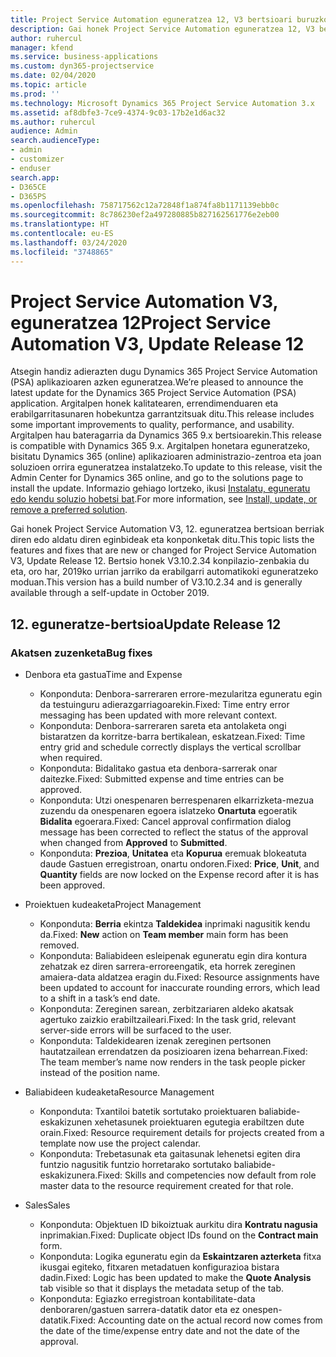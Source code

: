 ```yaml
---
title: Project Service Automation eguneratzea 12, V3 bertsioari buruzko berritasunak
description: Gai honek Project Service Automation eguneratzea 12, V3 bertsioko berritasunei buruzko informazioa ematen du.
author: ruhercul
manager: kfend
ms.service: business-applications
ms.custom: dyn365-projectservice
ms.date: 02/04/2020
ms.topic: article
ms.prod: ''
ms.technology: Microsoft Dynamics 365 Project Service Automation 3.x
ms.assetid: af8dbfe3-7ce9-4374-9c03-17b2e1d6ac32
ms.author: ruhercul
audience: Admin
search.audienceType:
- admin
- customizer
- enduser
search.app:
- D365CE
- D365PS
ms.openlocfilehash: 758717562c12a72848f1a874fa8b1171139ebb0c
ms.sourcegitcommit: 8c786230ef2a497280885b827162561776e2eb00
ms.translationtype: HT
ms.contentlocale: eu-ES
ms.lasthandoff: 03/24/2020
ms.locfileid: "3748865"
---
```

# <a name="project-service-automation-v3-update-release-12"></a><span data-ttu-id="c7f1f-103">Project Service Automation V3, eguneratzea 12</span><span class="sxs-lookup"><span data-stu-id="c7f1f-103">Project Service Automation V3, Update Release 12</span></span>
<span data-ttu-id="c7f1f-104">Atsegin handiz adierazten dugu Dynamics 365 Project Service Automation (PSA) aplikazioaren azken eguneratzea.</span><span class="sxs-lookup"><span data-stu-id="c7f1f-104">We’re pleased to announce the latest update for the Dynamics 365 Project Service Automation (PSA) application.</span></span> <span data-ttu-id="c7f1f-105">Argitalpen honek kalitatearen, errendimenduaren eta erabilgarritasunaren hobekuntza garrantzitsuak ditu.</span><span class="sxs-lookup"><span data-stu-id="c7f1f-105">This release includes some important improvements to quality, performance, and usability.</span></span> <span data-ttu-id="c7f1f-106">Argitalpen hau bateragarria da Dynamics 365 9.x bertsioarekin.</span><span class="sxs-lookup"><span data-stu-id="c7f1f-106">This release is compatible with Dynamics 365 9.x.</span></span> <span data-ttu-id="c7f1f-107">Argitalpen honetara eguneratzeko, bisitatu Dynamics 365 (online) aplikazioaren administrazio-zentroa eta joan soluzioen orrira eguneratzea instalatzeko.</span><span class="sxs-lookup"><span data-stu-id="c7f1f-107">To update to this release, visit the Admin Center for Dynamics 365 online, and go to the solutions page to install the update.</span></span> <span data-ttu-id="c7f1f-108">Informazio gehiago lortzeko, ikusi [Instalatu, eguneratu edo kendu soluzio hobetsi bat](https://docs.microsoft.com/power-platform/admin/install-remove-preferred-solution).</span><span class="sxs-lookup"><span data-stu-id="c7f1f-108">For more information, see [Install, update, or remove a preferred solution](https://docs.microsoft.com/power-platform/admin/install-remove-preferred-solution).</span></span>

<span data-ttu-id="c7f1f-109">Gai honek Project Service Automation V3, 12. eguneratzea bertsioan berriak diren edo aldatu diren eginbideak eta konponketak ditu.</span><span class="sxs-lookup"><span data-stu-id="c7f1f-109">This topic lists the features and fixes that are new or changed for Project Service Automation V3, Update Release 12.</span></span> <span data-ttu-id="c7f1f-110">Bertsio honek V3.10.2.34 konpilazio-zenbakia du eta, oro har, 2019ko urrian jarriko da erabilgarri automatikoki eguneratzeko moduan.</span><span class="sxs-lookup"><span data-stu-id="c7f1f-110">This version has a build number of V3.10.2.34 and is generally available through a self-update in October 2019.</span></span>

## <a name="update-release-12"></a><span data-ttu-id="c7f1f-111">12. eguneratze-bertsioa</span><span class="sxs-lookup"><span data-stu-id="c7f1f-111">Update Release 12</span></span>

### <a name="bug-fixes"></a><span data-ttu-id="c7f1f-112">Akatsen zuzenketa</span><span class="sxs-lookup"><span data-stu-id="c7f1f-112">Bug fixes</span></span>

- <span data-ttu-id="c7f1f-113">Denbora eta gastua</span><span class="sxs-lookup"><span data-stu-id="c7f1f-113">Time and Expense</span></span>

    - <span data-ttu-id="c7f1f-114">Konponduta: Denbora-sarreraren errore-mezularitza eguneratu egin da testuinguru adierazgarriagoarekin.</span><span class="sxs-lookup"><span data-stu-id="c7f1f-114">Fixed: Time entry error messaging has been updated with more relevant context.</span></span>
    - <span data-ttu-id="c7f1f-115">Konponduta: Denbora-sarreraren sareta eta antolaketa ongi bistaratzen da korritze-barra bertikalean, eskatzean.</span><span class="sxs-lookup"><span data-stu-id="c7f1f-115">Fixed: Time entry grid and schedule correctly displays the vertical scrollbar when required.</span></span>
    - <span data-ttu-id="c7f1f-116">Konponduta: Bidalitako gastua eta denbora-sarrerak onar daitezke.</span><span class="sxs-lookup"><span data-stu-id="c7f1f-116">Fixed: Submitted expense and time entries can be approved.</span></span>
    - <span data-ttu-id="c7f1f-117">Konponduta: Utzi onespenaren berrespenaren elkarrizketa-mezua zuzendu da onespenaren egoera islatzeko **Onartuta** egoeratik **Bidalita** egoerara.</span><span class="sxs-lookup"><span data-stu-id="c7f1f-117">Fixed: Cancel approval confirmation dialog message has been corrected to reflect the status of the approval when changed from **Approved** to **Submitted**.</span></span>
    - <span data-ttu-id="c7f1f-118">Konponduta: **Prezioa**, **Unitatea** eta **Kopurua** eremuak blokeatuta daude Gastuen erregistroan, onartu ondoren.</span><span class="sxs-lookup"><span data-stu-id="c7f1f-118">Fixed: **Price**, **Unit**, and **Quantity** fields are now locked on the Expense record after it is has been approved.</span></span>

- <span data-ttu-id="c7f1f-119">Proiektuen kudeaketa</span><span class="sxs-lookup"><span data-stu-id="c7f1f-119">Project Management</span></span>

    - <span data-ttu-id="c7f1f-120">Konponduta: **Berria** ekintza **Taldekidea** inprimaki nagusitik kendu da.</span><span class="sxs-lookup"><span data-stu-id="c7f1f-120">Fixed: **New** action on **Team member** main form has been removed.</span></span>
    - <span data-ttu-id="c7f1f-121">Konponduta: Baliabideen esleipenak eguneratu egin dira kontura zehatzak ez diren sarrera-erroreengatik, eta horrek zereginen amaiera-data aldatzea eragin du.</span><span class="sxs-lookup"><span data-stu-id="c7f1f-121">Fixed: Resource assignments have been updated to account for inaccurate rounding errors, which lead to a shift in a task’s end date.</span></span>
    - <span data-ttu-id="c7f1f-122">Konponduta: Zereginen sarean, zerbitzariaren aldeko akatsak agertuko zaizkio erabiltzaileari.</span><span class="sxs-lookup"><span data-stu-id="c7f1f-122">Fixed: In the task grid, relevant server-side errors will be surfaced to the user.</span></span>
    - <span data-ttu-id="c7f1f-123">Konponduta: Taldekidearen izenak zereginen pertsonen hautatzailean errendatzen da posizioaren izena beharrean.</span><span class="sxs-lookup"><span data-stu-id="c7f1f-123">Fixed: The team member’s name now renders in the task people picker instead of the position name.</span></span>

- <span data-ttu-id="c7f1f-124">Baliabideen kudeaketa</span><span class="sxs-lookup"><span data-stu-id="c7f1f-124">Resource Management</span></span>

    - <span data-ttu-id="c7f1f-125">Konponduta: Txantiloi batetik sortutako proiektuaren baliabide-eskakizunen xehetasunek proiektuaren egutegia erabiltzen dute orain.</span><span class="sxs-lookup"><span data-stu-id="c7f1f-125">Fixed: Resource requirement details for projects created from a template now use the project calendar.</span></span>
    - <span data-ttu-id="c7f1f-126">Konponduta: Trebetasunak eta gaitasunak lehenetsi egiten dira funtzio nagusitik funtzio horretarako sortutako baliabide-eskakizunera.</span><span class="sxs-lookup"><span data-stu-id="c7f1f-126">Fixed: Skills and competencies now default from role master data to the resource requirement created for that role.</span></span>

- <span data-ttu-id="c7f1f-127">Sales</span><span class="sxs-lookup"><span data-stu-id="c7f1f-127">Sales</span></span>

    - <span data-ttu-id="c7f1f-128">Konponduta: Objektuen ID bikoiztuak aurkitu dira **Kontratu nagusia** inprimakian.</span><span class="sxs-lookup"><span data-stu-id="c7f1f-128">Fixed: Duplicate object IDs found on the **Contract main** form.</span></span>
    - <span data-ttu-id="c7f1f-129">Konponduta: Logika eguneratu egin da **Eskaintzaren azterketa** fitxa ikusgai egiteko, fitxaren metadatuen konfigurazioa bistara dadin.</span><span class="sxs-lookup"><span data-stu-id="c7f1f-129">Fixed: Logic has been updated to make the **Quote Analysis** tab visible so that it displays the metadata setup of the tab.</span></span>
    - <span data-ttu-id="c7f1f-130">Konponduta: Egiazko erregistroan kontabilitate-data denboraren/gastuen sarrera-datatik dator eta ez onespen-datatik.</span><span class="sxs-lookup"><span data-stu-id="c7f1f-130">Fixed: Accounting date on the actual record now comes from the date of the time/expense entry date and not the date of the approval.</span></span>
